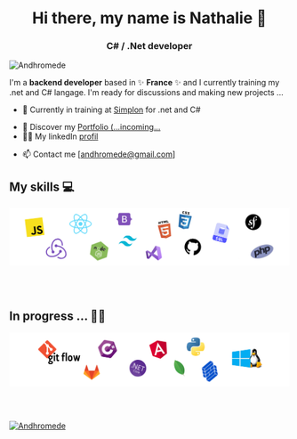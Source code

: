 
<!--
**Andhromede/Andhromede** is a ✨ _special_ ✨ repository because its `README.md` (this file) appears on your GitHub profile.

Here are some ideas to get you started:

- 🔭 I’m currently working on ...
- 🌱 I’m currently learning ...
- 👯 I’m looking to collaborate on ...
- 🤔 I’m looking for help with ...
- 💬 Ask me about ...
- 📫 How to reach me: ...
- 😄 Pronouns: ...
- ⚡ Fun fact: ...
-->



<h1 align="center">Hi there, my name is Nathalie 👋</h1>
<h3 align="center">C# / .Net developer</h3>


<!-- <p align="center">
  <a href="https://www.victor-de-la-fouchardiere.fr/">Website</a> •
  <a href="https://twitter.com/TrustedSheriff">Twitter</a> •
  <a href="https://www.linkedin.com/in/nathalie-g-206868205/">Linkedin</a>
</p> -->

<p align="left"> <img src="https://komarev.com/ghpvc/?username=Andhromede&label=Profile%20views&color=0e75b6&style=flat" alt="Andhromede"/></p>


I'm a __backend developer__ based in ✨ __France__ ✨ and I currently training my .net and C# langage. I'm ready for discussions and making new projects ...

* 💼 Currently in training at [Simplon](https://simplon.co/) for .net and C#<br/>
<!-- * 🔖 Discover my [Portfolio]( ) / Incoming<br/> -->
* 🔖 Discover my [Portfolio (...incoming...]( )<br/>
* 👨‍💻 My linkedIn [profil](https://www.linkedin.com/in/nathalie-gibilaro/) <br/>
<!-- * ✍🏻 My linkedIn [profil](https://www.linkedin.com/in/nathalie-g-206868205/) <br/> -->
* 📫 Contact me [andhromede@gmail.com]

## My skills 💻

<p align="center">
  <!-- <img align="center" alt="Skills" src="https://zupimages.net/up/23/21/8nb5.png"/> -->
  <img align="center" alt="Skills" src="img/technos0.png"/>
</p>


</br>
</br>


<!-- ![preview](https://raw.githubusercontent.com/Platane/snk/output/github-contribution-grid-snake.gif) -->


## In progress ... ✍🏻

<p align="center">
  <!-- <img align="center" alt="Skills" src="https://zupimages.net/up/23/21/8nb5.png"/> -->
  <img align="center" alt="Skills" src="img/technos1.png"/>
</p>


<!-- # My song of the moment -->
<!-- [![Spotify](https://github.com/viclafouch/viclafouch/blob/master/img/spotify-480.png)](https://open.spotify.com/track/1HC3nSraaRQ82RJP4TjYTX?si=H27zhrzZQLKeXZoq0rLUNw) -->


<!-- ## My last projects -->
<!-- - 🔐 An app for Delpharm Lille (France) who needed to manage their reports accident. 🔐 -->
<!-- - 👑 The Vetolib app to manage your animals health book. 👑 -->
<!-- - 🍿 The Vetolib app to manage your animals health book. 📦 -->
<!-- - 🤝 A space travel agency app to go on vacation throughout the galaxy.  🍭 -->


<br/>
<br/>

<p align="left"> 
    <a href="https://github.com/ryo-ma/github-profile-trophy">
        <img src="https://github-profile-trophy.vercel.app/?username=Andhromede" alt="Andhromede"/>
    </a>
</p>


<!-- ![Visitors](https://visitor-badge.laobi.icu/badge?page_id=viclafouch.viclafouch) -->